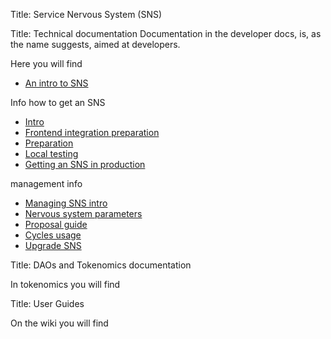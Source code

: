 <!--# Move title here when page ready--> 
Title: Service Nervous System (SNS) 

<!--## Move title here when page ready--> 
Title: Technical documentation
Documentation in the developer docs, is, as the name suggests, aimed at developers. 

Here you will find
* [An intro to SNS](sns-intro.md)

Info how to get an SNS
* [Intro](get-sns/get-sns-intro.md)
* [Frontend integration preparation](integrate-sns/frontend-integration.md)
* [Preparation](get-sns/preparation.md)
* [Local testing](get-sns/local-testing.md)
* [Getting an SNS in production](get-sns/get-sns-production.md)

management info
* [Managing SNS intro](managing-sns/manage-sns-intro.md)
* [Nervous system parameters](managing-sns/nervous-system-parameters.md)
* [Proposal guide](managing-sns/proposal-guide.md)
* [Cycles usage](managing-sns/cycles-usage.md)
* [Upgrade SNS](managing-sns/upgradeSNS.md)

<!--## Move title here when page ready--> 
Title: DAOs and Tokenomics documentation

In tokenomics you will find

<!--## Move title here when page ready -->
Title: User Guides

On the wiki you will find
